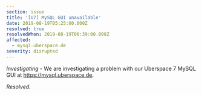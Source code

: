 ```yaml
---
section: issue
title: '[U7] MySQL GUI unavailable'
date: 2019-08-19T05:25:00.000Z
resolved: true
resolvedWhen: 2019-08-19T06:39:00.000Z
affected:
  - mysql.uberspace.de
severity: disrupted
---
```

_Investigating_ - We are investigating a problem with our Uberspace 7 MySQL GUI at https://mysql.uberspace.de.

_Resolved._
